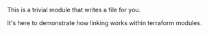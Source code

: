 This is a trivial module that writes a file for you.

It's here to demonstrate how linking works within terraform modules.
